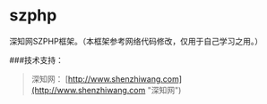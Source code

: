 szphp
=====

深知网SZPHP框架。（本框架参考网络代码修改，仅用于自己学习之用。）

###技术支持：
>深知网： [http://www.shenzhiwang.com](http://www.shenzhiwang.com "深知网")